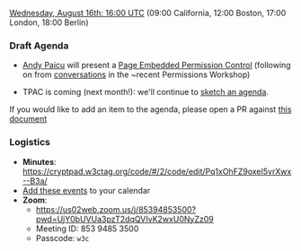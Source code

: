 [Wednesday, August 16th: 16:00 UTC](https://www.timeanddate.com/worldclock/fixedtime.html?iso=20230816T1600) (09:00 California, 12:00 Boston, 17:00 London, 18:00 Berlin)

### Draft Agenda

* [Andy Paicu](https://github.com/andypaicu) will present a [Page Embedded Permission Control](#TODO) (following on from [conversations](https://www.w3.org/Privacy/permissions-ws-2022/report#novel-building-blocks-for-capability-control) in the ~recent Permissions Workshop)

* TPAC is coming (next month!): we'll continue to [sketch an agenda](https://github.com/w3c/webappsec/issues/627).

If you would like to add an item to the agenda, please open a PR against [this document](https://github.com/w3c/webappsec/new/main/meetings/2023/2023-08-16-agenda.md)

### Logistics

*   **Minutes**: https://cryptpad.w3ctag.org/code/#/2/code/edit/Pq1xOhFZ9oxeI5vrXwx--B3a/
*   [Add these events](https://www.w3.org/groups/wg/webappsec/calendar#export) to your calendar
*   **Zoom**:
    * https://us02web.zoom.us/j/85394853500?pwd=UjY0bUVUa3pzT2dqQVIvK2wxU0NyZz09
    * Meeting ID: 853 9485 3500
    * Passcode: `w3c`
